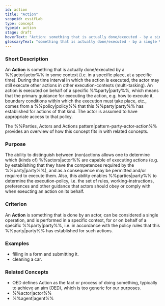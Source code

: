 ```yaml
---
id: action
title: "Action"
scopeid: essifLab
type: concept
typeid: action
stage: draft
hoverText: "Action: something that is actually done/executed - by a single Actor (on behalf of a given Party), as a single operation in a specific context."
glossaryText: "something that is actually done/executed - by a single %%actor^actor%% (on behalf of a given %%party^party%%), as a single operation in a specific context."
---
```


### Short Description
An **Action** is something that is actually done/executed by a %%actor|actor%% in some context (i.e. in a specific place, at a specific time). During the time interval in which the action is executed, the actor may still execute other actions in other execution-contexts (multi-tasking). An action is executed on behalf of a specific %%party|party%%, which means that the primary guidance for executing the action, e.g. how to execute it, boundary conditions within which the execution must take place, etc., comes from a %%policy|policy%% that this %%party|party%% has established for actions of that kind. The actor is assumed to have appropriate access to that policy.

The %%Parties, Actors and Actions pattern|pattern-party-actor-action%% provides an overview of how this concept fits in with related concepts.

### Purpose
The ability to distinguish between (non)actions allows one to determine which (kinds of) %%actors|actor%% are capable of executing actions (e.g. by establishing that they have the competences required by the %%party|party%%), and as a consequence may be permitted and/or required to execute them. Also, this ability enables %%parties|party%% to determine the execution-policy, i.e. the set of rules, working-instructions, preferences and other guidance that actors should obey or comply with when exeucting an action on its behalf.

### Criterion
An **Action** is something that is done by an actor, can be considered a single operation, and is performed in a specific context, for or on behalf of a specific %%party|party%%, i.e. in accordance with the policy rules that this %%party|party%% has established for such actions.

### Examples
- filling in a form and submitting it.
- cleaning a car.

### Related Concepts
<!--Link to any concepts that are similar but distinct, with a note about the relationship.-->
- OED defines Action as the fact or process of doing something, typically to achieve an aim ([OED](https://www.lexico.com/definition/action)), which is too generic for our purposes.
- %%actor|actor%%
- %%agent|agent%%

